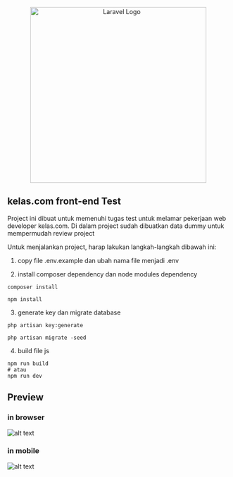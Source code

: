 <p align="center"><a href="https://laravel.com" target="_blank"><img src="https://raw.githubusercontent.com/laravel/art/master/logo-lockup/5%20SVG/2%20CMYK/1%20Full%20Color/laravel-logolockup-cmyk-red.svg" width="400" alt="Laravel Logo"></a></p>

## kelas.com front-end Test

Project ini dibuat untuk memenuhi tugas test untuk melamar pekerjaan web developer kelas.com. Di dalam project sudah dibuatkan data dummy untuk mempermudah review project

Untuk menjalankan project, harap lakukan langkah-langkah dibawah ini:

1. copy file .env.example dan ubah nama file menjadi .env

2. install composer dependency dan node modules dependency

```shell
composer install

npm install
```

3. generate key dan migrate database

```shell
php artisan key:generate

php artisan migrate -seed
```

4. build file js

```shell
npm run build
# atau
npm run dev
```

## Preview

### in browser

![alt text](https://github.com/andibachtiar/kelas-dot-com-fe-test/blob/public/assets/images/preview1.png?raw=true)

### in mobile

![alt text](https://github.com/andibachtiar/kelas-dot-com-fe-test/blob/public/assets/images/preview2.png?raw=true)
